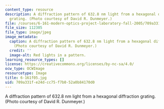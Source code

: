 ```yaml
---
content_type: resource
description: A diffraction pattern of 632.8 nm light from a hexagonal diffraction
  grating. (Photo courtesy of David R. Dunmeyer.)
file: /courses/6-161-modern-optics-project-laboratory-fall-2005/709a331fe24dcc75f7b052a0b84170d0_6-161f05.jpg
file_size: 112305
file_type: image/jpeg
image_metadata:
  caption: A diffraction pattern of 632.8 nm light from a hexagonal diffraction grating.
    (Photo courtesy of David R. Dunmeyer.)
  credit: ''
  image-alt: Red lights in a pattern.
learning_resource_types: []
license: https://creativecommons.org/licenses/by-nc-sa/4.0/
ocw_type: OCWImage
resourcetype: Image
title: 6-161f05.jpg
uid: 709a331f-e24d-cc75-f7b0-52a0b84170d0
---
```

A diffraction pattern of 632.8 nm light from a hexagonal diffraction grating. (Photo courtesy of David R. Dunmeyer.)